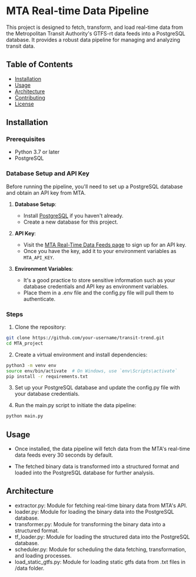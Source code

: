 # MTA Real-time Data Pipeline

This project is designed to fetch, transform, and load real-time data from the Metropolitan Transit Authority's GTFS-rt data feeds into a PostgreSQL database. It provides a robust data pipeline for managing and analyzing transit data.

## Table of Contents
- [Installation](#installation)
- [Usage](#usage)
- [Architecture](#architecture)
- [Contributing](#contributing)
- [License](#license)

## Installation

### Prerequisites
- Python 3.7 or later
- PostgreSQL

### Database Setup and API Key
Before running the pipeline, you'll need to set up a PostgreSQL database and obtain an API key from MTA.

1. **Database Setup**:
   - Install [PostgreSQL](https://www.postgresql.org/download/) if you haven't already.
   - Create a new database for this project.

2. **API Key**:
   - Visit the [MTA Real-Time Data Feeds page](https://api.mta.info/#/signup) to sign up for an API key.
   - Once you have the key, add it to your environment variables as `MTA_API_KEY`.

3. **Environment Variables**:
   - It's a good practice to store sensitive information such as your database credentials and API key as environment variables.
   - Place them in a .env file and the config.py file will pull them to authenticate.

### Steps

1. Clone the repository:
```bash
git clone https://github.com/your-username/transit-trend.git
cd MTA_project
```

2. Create a virtual environment and install dependencies:
```bash
python3 -m venv env
source env/bin/activate  # On Windows, use `env\Scripts\activate`
pip install -r requirements.txt
```

3. Set up your PostgreSQL database and update the config.py file with your database credentials.

4. Run the main.py script to initiate the data pipeline:
```bash
python main.py
```

## Usage

- Once installed, the data pipeline will fetch data from the MTA's real-time data feeds every 30 seconds by default.

- The fetched binary data is transformed into a structured format and loaded into the PostgreSQL database for further analysis.

## Architecture

- extractor.py: Module for fetching real-time binary data from MTA's API.
- loader.py: Module for loading the binary data into the PostgreSQL database.
- transformer.py: Module for transforming the binary data into a structured format.
- tf_loader.py: Module for loading the structured data into the PostgreSQL database.
- scheduler.py: Module for scheduling the data fetching, transformation, and loading processes.
- load_static_gtfs.py: Module for loading static gtfs data from .txt files in /data folder.

